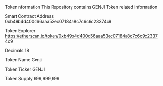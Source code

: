 TokenInformation
This Repository contains GENJI Token related information

Smart Contract Address
0xb49b4d400d66aaa53ec07184a8c7c6c9c23374c9

Token Explorer
https://etherscan.io/token/0xb49b4d400d66aaa53ec07184a8c7c6c9c23374c9

Decimals
18

Token Name
Genji

Token Ticker
GENJI

Token Supply
999,999,999
